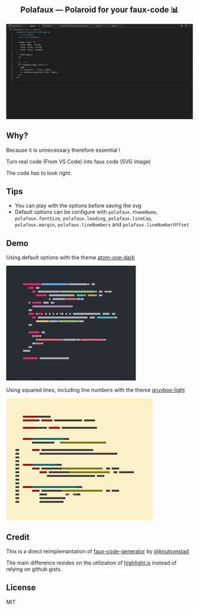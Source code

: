 <p>
  <h2 align="center">Polafaux — Polaroid for your faux-code 📊</h2>
</p>

<!-- ![usage](https://github.com/octref/polacode/raw/master/demo/usage.gif) -->

![usage](./demo/demo-gif.gif)

## Why?

Because it is unnecessary therefore essential !

Turn real code (From VS Code)
into faux code (SVG image)

The code has to look right.

## Tips

- You can play with the options before saving the svg
- Default options can be configure with `polafaux.themeName`, `polafaux.fontSize`, `polafaux.leading`, `polafaux.lineCap`, `polafaux.margin`, `polafaux.lineNumbers` and `polafaux.lineNumberOffset`

## Demo

Using default options with the theme [atom-one-dark](https://github.com/atom/one-dark-ui)

![basic](./demo/demo-1.png)

Using squared lines, including line numbers with the theme [gruvbox-light](https://github.com/morhetz/gruvbox#light-mode)

![square](./demo/demo-2.png)

## Credit

This is a direct reimplemantation of [faux-code-generator](https://github.com/knutsynstad/faux-code-generator) by [@knutsynstad](https://github.com/knutsynstad)

The main difference resides on the utilization of [highlight.js](https://highlightjs.org/) instead of relying on github gists.

## License

MIT
